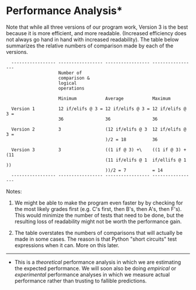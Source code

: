 # Performance Analysis*

Note that while all three versions of our program work, Version 3 is the
best because it is more efficient, and more readable. (Increased
efficiency does not always go hand in hand with increased readability).
The table below summarizes the relative numbers of comparison made by
each of the versions.

```
  ----------------- ----------------- ----------------- -----------------
                    Number of                           
                    comparison &                        
                    logical                             
                    operations                          

                    Minimum           Average           Maximum

  Version 1         12 if/elifs @ 3 = 12 if/elifs @ 3 = 12 if/elifs @ 3 =
                    36                36                36

  Version 2         3                 (12 if/elifs @ 3  12 if/elifs @ 3 =
                                      )/2 = 18          36

  Version 3         3                 ((1 if @ 3) +\    ((1 if @ 3) + (11
                                      (11 if/elifs @ 1  if/ellifs @ 1 ))
                                      ))/2 = 7          = 14
  ----------------- ----------------- ----------------- -----------------
```

Notes:

1.  We might be able to make the program even faster by by checking for
    the most likely grades first (e.g. C's first, then B's, then A's,
    then F's). This would minimize the number of tests that need to be
    done, but the resulting loss of readability might not be worth the
    performance gain.

2.  The table overstates the numbers of comparisons that will actually
    be made in some cases. The reason is that Python "short circuits"
    test expressions when it can. More on this later.

------------------------------------------------------------------------

* This is a _theoretical_ performance analysis in which we are
estimating the expected performance. We will soon also be
doing _empirical_ or _experimental_ performance analyses in which we
measure actual performance rather than trusting to fallible predictions.
